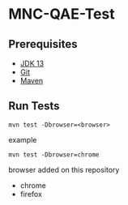 # MNC-QAE-Test

## Prerequisites

* [JDK 13](https://jdk.java.net/13/)
* [Git](https://git-scm.com/downloads)
* [Maven](https://maven.apache.org/download.cgi)

## Run Tests

    mvn test -Dbrowser=<browser>

example

    mvn test -Dbrowser=chrome

browser added on this repository
* chrome
* firefox